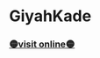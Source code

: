 <h1>GiyahKade</h1>

<h3> <a href="https://hadioryanipr.github.io/GiyahKade/" target="_blank">🟡visit online🟡</a></h3>
